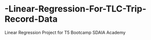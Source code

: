 # -Linear-Regression-For-TLC-Trip-Record-Data
 Linear Regression Project for T5 Bootcamp SDAIA Academy
